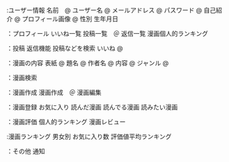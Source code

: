 :ユーザー情報
名前　@
ユーザー名 @
メールアドレス @
パスワード @
自己紹介 @
プロフィール画像 @
性別
生年月日

：プロフィール
いいね一覧
投稿一覧　＠
返信一覧
漫画個人的ランキング

：投稿
返信機能
投稿などを検索
いいね @

：漫画の内容
表紙 @
題名 @
作者名 @
内容 @
ジャンル @

：漫画検索

：漫画作成
漫画作成　＠
漫画編集

：漫画登録
お気に入り
読んだ漫画
読んでる漫画
読みたい漫画

：漫画評価
個人的ランキング
漫画レビュー

:漫画ランキング
男女別
お気に入り数
評価値平均ランキング

：その他
通知